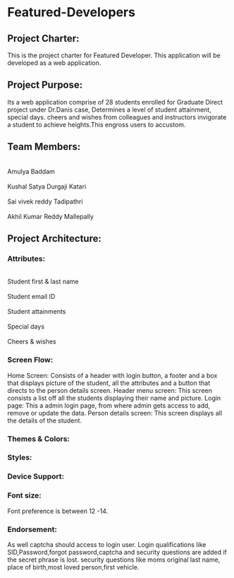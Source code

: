 # Featured-Developers
## Project Charter:
This is the project charter for Featured Developer. This application will be developed as a web application. 
## Project Purpose:
Its a web application comprise of 28 students enrolled for Graduate Direct project under Dr.Danis case, Determines a level of student attainment, special days.
cheers and wishes from colleagues and instructors invigorate a student to achieve heights.This engross users to accustom.
## Team Members:
<br> Amulya Baddam </br>
 <br>Kushal Satya Durgaji Katari</br>
 <br>Sai vivek reddy Tadipathri</br>
 <br>Akhil Kumar Reddy Mallepally</br>
## Project Architecture:
### Attributes:
<br> Student first & last name</br>
<br> Student email ID</br>
<br> Student attainments</br>
<br> Special days</br>
<br> Cheers & wishes</br>
### Screen Flow:
Home Screen: Consists of a header with login button, a footer and a box that displays picture of the student, all the attributes and a button that directs to the person details screen.
Header menu screen: This screen consists a list off all the students displaying their name and picture.
Login page: This a admin login page, from where admin gets access to add, remove or update the data.
Person details screen: This screen displays all the details of the student.
### Themes & Colors: 
### Styles:
### Device Support:
### Font size: 
Font preference  is between 12 -14.
### Endorsement: 
As well captcha should access to login user.
Login qualifications like SID,Password,forgot password,captcha and security questions are added if the secret phrase is lost.
security questions like moms original last name, place of birth,most loved person,first vehicle.

